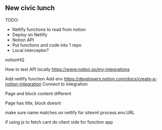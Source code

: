 ## New civic lunch

TODO:
- Netlify functions to read from notion
- Deploy on Netlify
- Notion API
- Put functions and code into 1 repo
- Local interceptor?


notionHQ

How to test API locally
https://www.notion.so/my-integrations

Add netlify function
Add env
https://developers.notion.com/docs/create-a-notion-integration
Connect to integration

Page and block content different

Page has title, block doesnt

make sure name matches on netlify for sitexml
process.env.URL

if using js to fetch cant do client side for function app